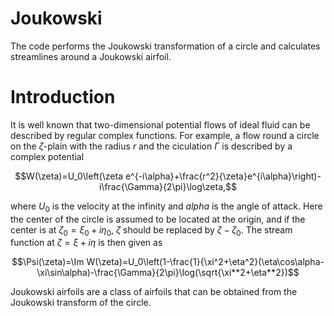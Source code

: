 # Joukowski
The code performs the Joukowski transformation of a circle and calculates streamlines around a Joukowski airfoil.

# Introduction
It is well known that two-dimensional potential flows of ideal fluid can be described by regular complex functions. For example, a flow round a circle on the $\zeta$-plain with the radius $r$ and the ciculation $\Gamma$ is described by a complex potential

$$W(\zeta)=U_0\left(\zeta e^{-i\alpha}+\frac{r^2}{\zeta}e^{i\alpha}\right)-i\frac{\Gamma}{2\pi}\log\zeta,$$

where $U_0$ is the velocity at the infinity and $alpha$ is the angle of attack. Here the center of the circle is assumed to be located at the origin, and if the center is at $\zeta_0=\xi_0+i\eta_0$, $\zeta$ should be replaced by $\zeta-\zeta_0$. The stream function at $\zeta=\xi+i\eta$ is then given as

$$\Psi(\zeta)=\Im W(\zeta)=U_0\left(1-\frac{1}{\xi^2+\eta^2}(\eta\cos\alpha-\xi\sin\alpha)-\frac{\Gamma}{2\pi}\log(\sqrt{\xi**2+\eta**2})$$

Joukowski airfoils are a class of airfoils that can be obtained from the Joukowski transform of the circle.
